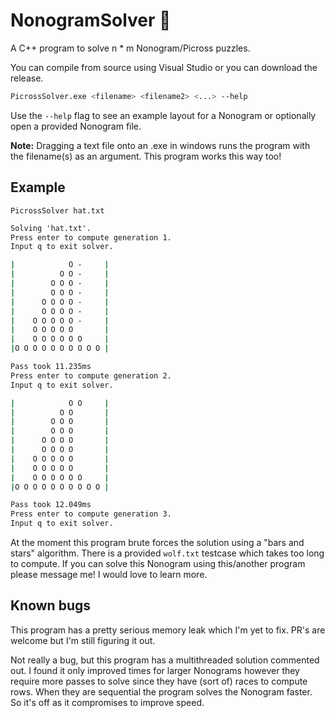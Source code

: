 # NonogramSolver 🧩

A C++ program to solve n * m Nonogram/Picross puzzles.

You can compile from source using Visual Studio or you can download the release.

```bash
PicrossSolver.exe <filename> <filename2> <...> --help
```

Use the `--help` flag to see an example layout for a Nonogram or optionally open a provided Nonogram file.

**Note:** Dragging a text file onto an .exe in windows runs the program with the filename(s) as an argument. This program works this way too!

## Example

`PicrossSolver hat.txt`

```cmd
Solving 'hat.txt'.
Press enter to compute generation 1.
Input q to exit solver.

|            O -     |
|          O O -     |
|        O O O -     |
|        O O O -     |
|      O O O O -     |
|      O O O O -     |
|    O O O O O -     |
|    O O O O O       |
|    O O O O O O     |
|O O O O O O O O O O |

Pass took 11.235ms
Press enter to compute generation 2.
Input q to exit solver.

|            O O     |
|          O O       |
|        O O O       |
|        O O O       |
|      O O O O       |
|      O O O O       |
|    O O O O O       |
|    O O O O O       |
|    O O O O O O     |
|O O O O O O O O O O |

Pass took 12.049ms
Press enter to compute generation 3.
Input q to exit solver.
```

At the moment this program brute forces the solution using a "bars and stars" algorithm. There is a provided `wolf.txt` testcase which takes too long to compute. If you can solve this Nonogram using this/another program please message me! I would love to learn more.

## Known bugs

This program has a pretty serious memory leak which I'm yet to fix. PR's are welcome but I'm still figuring it out.

Not really a bug, but this program has a multithreaded solution commented out. I found it only improved times for larger Nonograms however they require more passes to solve since they have (sort of) races to compute rows. When they are sequential the program solves the Nonogram faster. So it's off as it compromises to improve speed.
